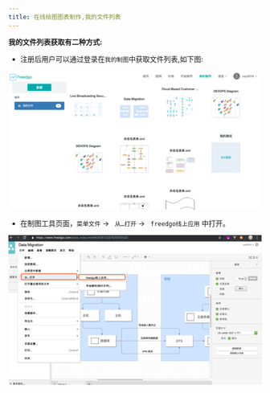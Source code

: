 ```yaml
---
title: 在线绘图图表制作,我的文件列表
---
```

**我的文件列表获取有二种方式:**
+ 注册后用户可以通过登录在`我的制图`中获取文件列表,如下图:

![我的制图页面](/public/themes/freedgo/myfile.png "我的制图页面")

+ 在制图工具页面，`菜单文件` -> ` 从…打开` -> ` freedgo线上应用` 中打开。

![我的制图列表](/public/themes/freedgo/myfileList.png "我的制图列表")
